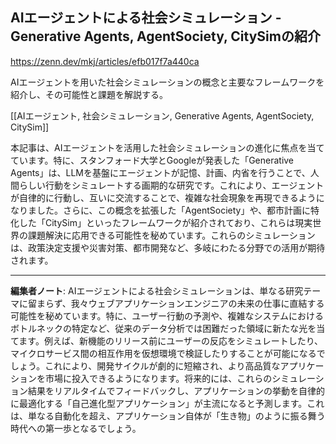 ## AIエージェントによる社会シミュレーション - Generative Agents, AgentSociety, CitySimの紹介

https://zenn.dev/mkj/articles/efb017f7a440ca

AIエージェントを用いた社会シミュレーションの概念と主要なフレームワークを紹介し、その可能性と課題を解説する。

[[AIエージェント, 社会シミュレーション, Generative Agents, AgentSociety, CitySim]]

本記事は、AIエージェントを活用した社会シミュレーションの進化に焦点を当てています。特に、スタンフォード大学とGoogleが発表した「Generative Agents」は、LLMを基盤にエージェントが記憶、計画、内省を行うことで、人間らしい行動をシミュレートする画期的な研究です。これにより、エージェントが自律的に行動し、互いに交流することで、複雑な社会現象を再現できるようになりました。さらに、この概念を拡張した「AgentSociety」や、都市計画に特化した「CitySim」といったフレームワークが紹介されており、これらは現実世界の課題解決に応用できる可能性を秘めています。これらのシミュレーションは、政策決定支援や災害対策、都市開発など、多岐にわたる分野での活用が期待されます。

---

**編集者ノート**: AIエージェントによる社会シミュレーションは、単なる研究テーマに留まらず、我々ウェブアプリケーションエンジニアの未来の仕事に直結する可能性を秘めています。特に、ユーザー行動の予測や、複雑なシステムにおけるボトルネックの特定など、従来のデータ分析では困難だった領域に新たな光を当てます。例えば、新機能のリリース前にユーザーの反応をシミュレートしたり、マイクロサービス間の相互作用を仮想環境で検証したりすることが可能になるでしょう。これにより、開発サイクルが劇的に短縮され、より高品質なアプリケーションを市場に投入できるようになります。将来的には、これらのシミュレーション結果をリアルタイムでフィードバックし、アプリケーションの挙動を自律的に最適化する「自己進化型アプリケーション」が主流になると予測します。これは、単なる自動化を超え、アプリケーション自体が「生き物」のように振る舞う時代への第一歩となるでしょう。
